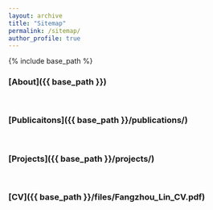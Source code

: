```yaml
---
layout: archive
title: "Sitemap"
permalink: /sitemap/
author_profile: true
---
```


{% include base_path %}



### [About]({{ base_path }})
<br/>

### [Publicaitons]({{ base_path }}/publications/)
<br/>

### [Projects]({{ base_path }}/projects/)
<br/>

### [CV]({{ base_path }}/files/Fangzhou_Lin_CV.pdf)



<!-- 
A list of all the posts and pages found on the site. For you robots out there is an [XML version]({{ base_path }}/sitemap.xml) available for digesting as well.

<h2>Pages</h2>
{% for post in site.pages %}
  {% include archive-single.html %}
{% endfor %}

<h2>Posts</h2>
{% for post in site.posts %}
  {% include archive-single.html %}
{% endfor %}

{% capture written_label %}'None'{% endcapture %}

{% for collection in site.collections %}
{% unless collection.output == false or collection.label == "posts" %}
  {% capture label %}{{ collection.label }}{% endcapture %}
  {% if label != written_label %}
  <h2>{{ label }}</h2>
  {% capture written_label %}{{ label }}{% endcapture %}
  {% endif %}
{% endunless %}
{% for post in collection.docs %}
  {% unless collection.output == false or collection.label == "posts" %}
  {% include archive-single.html %}
  {% endunless %}
{% endfor %}
{% endfor %}


 -->
